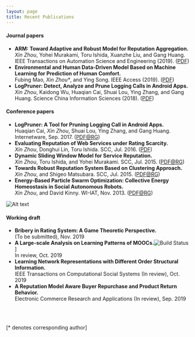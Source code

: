 ```yaml
---
layout: page
title: Recent Publications
---
```


#### Journal papers
- **ARM: Toward Adaptive and Robust Model for Reputation Aggregation.**  
*Xin Zhou*, Yohei Murakami, Toru Ishida, Xuanzhe Liu, and Gang Huang. IEEE Transactions on Automation Science and Engineering (2019). ([PDF](https://ieeexplore.ieee.org/document/8672470))
- **Environmental and Human Data-Driven Model Based on Machine Learning for Prediction of Human Comfort.**  
Fubing Mao, *Xin Zhou\**, and Ying Song. IEEE Access (2019). ([PDF](https://ieeexplore.ieee.org/stamp/stamp.jsp?tp=&arnumber=8832146))
- **LogPruner: Detect, Analyze and Prune Logging Calls in Android Apps.**  
*Xin Zhou*, Kaidong Wu, Huaqian Cai, Shuai Lou, Ying Zhang, and Gang Huang. Science China Information Sciences (2018). ([PDF](http://scis.scichina.com/en/2018/050107.pdf))

#### Conference papers
- **LogPruner: A Tool for Pruning Logging Call in Android Apps.**  
Huaqian Cai, *Xin Zhou*, Shuai Lou, Ying Zhang, and Gang Huang. Internetware, Sep. 2017. ([PDF@RG](https://www.researchgate.net/publication/320071076_LogPruner_A_Tool_for_Pruning_Logging_Call_in_Android_Apps))
- **Evaluating Reputation of Web Services under Rating Scarcity.**  
*Xin Zhou*, Donghui Lin, Toru Ishida. SCC, Jul. 2016. ([PDF](http://www.ai.soc.i.kyoto-u.ac.jp/~lindh/papers/SCC2016_Zhou.pdf)) 
- **Dynamic Sliding Window Model for Service Reputation.**  
*Xin Zhou*, Toru Ishida, and Yohei Murakami. SCC, Jul. 2015. ([PDF@RG](https://www.researchgate.net/publication/308732510_Dynamic_Sliding_Window_Model_for_Service_Reputation))
- **Towards Robust Reputation System Based on Clustering Approach.**  
*Xin Zhou*, and Shigeo Matsubara. SCC, Jul. 2015. ([PDF@RG](https://www.researchgate.net/publication/308734912_Towards_Robust_Reputation_System_Based_on_Clustering_Approach))
- **Energy-Based Particle Swarm Optimization: Collective Energy Homeostasis in Social Autonomous Robots.**  
*Xin Zhou*, and David Kinny. WI-IAT, Nov. 2013. ([PDF@RG](https://www.researchgate.net/publication/262351706_Energy-Based_Particle_Swarm_Optimization_Collective_Energy_Homeostasis_in_Social_Autonomous_Robots))

![Alt text](https://camo.githubusercontent.com/d5d24e33e2f4b6fe53987419a21b203c03789a8f/68747470733a2f2f696d672e736869656c64732e696f2f62616467652f446f6e6174652d50617950616c2d677265656e2e737667)

#### Working draft
- **Bribery in Rating System: A Game Theoretic Perspective.**  
(To be submitted), Nov. 2019
- **A Large-scale Analysis on Learning Patterns of MOOCs.**![Build Status](../labels/dmrecsys.svg)]  
In review, Oct. 2019
- **Learning Network Representations with Different Order Structural Information.**  
IEEE Transactions on Computational Social Systems (In review), Oct. 2019
- **A Reputation Model Aware Buyer Repurchase and Product Return Behavior.**  
Electronic Commerce Research and Applications (In review), Sep. 2019

<br /> 
<br>
<p>[* denotes corresponding author]</p>
